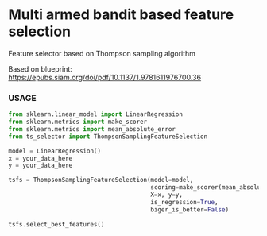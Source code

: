 # Multi armed bandit based feature selection
Feature selector based on Thompson sampling algorithm

Based on blueprint: https://epubs.siam.org/doi/pdf/10.1137/1.9781611976700.36

### USAGE

```python
from sklearn.linear_model import LinearRegression
from sklearn.metrics import make_scorer
from sklearn.metrics import mean_absolute_error
from ts_selector import ThompsonSamplingFeatureSelection

model = LinearRegression()
x = your_data_here
y = your_data_here

tsfs = ThompsonSamplingFeatureSelection(model=model, 
                                        scoring=make_scorer(mean_absolute_error), 
                                        X=x, y=y, 
                                        is_regression=True,
                                        biger_is_better=False)
                                        
tsfs.select_best_features()
```
